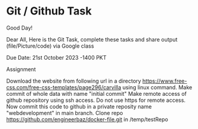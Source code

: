 # Git / Github Task

Good Day!

Dear All, 
Here is the Git Task, complete these tasks and share output (file/Picture/code) via Google class

Due Date: 21st October 2023 -1400 PKT

Assignment

Download the website from following url in a directory https://www.free-css.com/free-css-templates/page296/carvilla using linux command.
Make commit of whole data with name "initial commit"
Make remote access of github repository using ssh access. Do not use https for remote access.
Now commit this code to github in a private reposity name "webdevelopment" in main branch.
Clone repo https://github.com/engineerbaz/docker-file.git in /temp/testRepo
